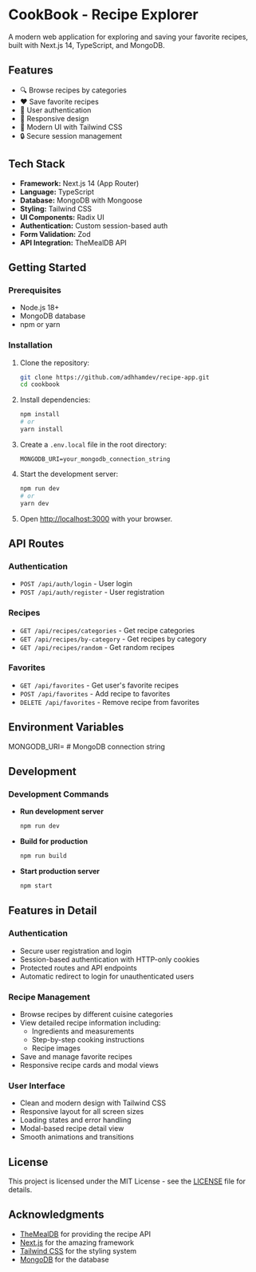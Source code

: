 # CookBook - Recipe Explorer

A modern web application for exploring and saving your favorite recipes, built with Next.js 14, TypeScript, and MongoDB.

## Features

- 🔍 Browse recipes by categories
- ❤️ Save favorite recipes
- 👤 User authentication
- 📱 Responsive design
- 🎨 Modern UI with Tailwind CSS
- 🔒 Secure session management

## Tech Stack

- **Framework:** Next.js 14 (App Router)
- **Language:** TypeScript
- **Database:** MongoDB with Mongoose
- **Styling:** Tailwind CSS
- **UI Components:** Radix UI
- **Authentication:** Custom session-based auth
- **Form Validation:** Zod
- **API Integration:** TheMealDB API

## Getting Started

### Prerequisites

- Node.js 18+
- MongoDB database
- npm or yarn

### Installation

1. Clone the repository:

   ```bash
   git clone https://github.com/adhhamdev/recipe-app.git
   cd cookbook
   ```

2. Install dependencies:

   ```bash
   npm install
   # or
   yarn install
   ```

3. Create a `.env.local` file in the root directory:

   ```
   MONGODB_URI=your_mongodb_connection_string
   ```

4. Start the development server:

   ```bash
   npm run dev
   # or
   yarn dev
   ```

5. Open [http://localhost:3000](http://localhost:3000) with your browser.

## API Routes

### Authentication

- `POST /api/auth/login` - User login
- `POST /api/auth/register` - User registration

### Recipes

- `GET /api/recipes/categories` - Get recipe categories
- `GET /api/recipes/by-category` - Get recipes by category
- `GET /api/recipes/random` - Get random recipes

### Favorites

- `GET /api/favorites` - Get user's favorite recipes
- `POST /api/favorites` - Add recipe to favorites
- `DELETE /api/favorites` - Remove recipe from favorites

## Environment Variables

MONGODB_URI= # MongoDB connection string

## Development

### Development Commands

- **Run development server**

  ```bash
  npm run dev
  ```

- **Build for production**

  ```bash
  npm run build
  ```

- **Start production server**
  ```bash
  npm start
  ```

## Features in Detail

### Authentication

- Secure user registration and login
- Session-based authentication with HTTP-only cookies
- Protected routes and API endpoints
- Automatic redirect to login for unauthenticated users

### Recipe Management

- Browse recipes by different cuisine categories
- View detailed recipe information including:
  - Ingredients and measurements
  - Step-by-step cooking instructions
  - Recipe images
- Save and manage favorite recipes
- Responsive recipe cards and modal views

### User Interface

- Clean and modern design with Tailwind CSS
- Responsive layout for all screen sizes
- Loading states and error handling
- Modal-based recipe detail view
- Smooth animations and transitions

## License

This project is licensed under the MIT License - see the [LICENSE](LICENSE) file for details.

## Acknowledgments

- [TheMealDB](https://www.themealdb.com/) for providing the recipe API
- [Next.js](https://nextjs.org/) for the amazing framework
- [Tailwind CSS](https://tailwindcss.com/) for the styling system
- [MongoDB](https://www.mongodb.com/) for the database
